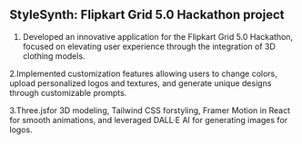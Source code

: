 ## StyleSynth: Flipkart Grid 5.0 Hackathon project

1. Developed an innovative application for the Flipkart Grid 5.0 Hackathon, focused on elevating user experience through 
the integration of 3D clothing models.

2.Implemented customization features allowing users to change colors, upload personalized logos and textures, and 
generate unique designs through customizable prompts.

3.Three.jsfor 3D modeling, Tailwind CSS forstyling, Framer Motion in React for smooth animations, and leveraged DALL·E AI
for generating images for logos.
